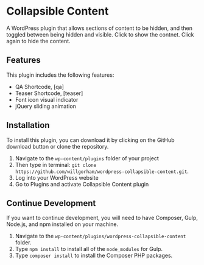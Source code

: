 # Collapsible Content

A WordPress plugin that allows sections of content to be hidden, and then toggled between being hidden and visible. Click to show the contnet. Click again to hide the content.

## Features

This plugin includes the following features:

- QA Shortcode, [qa]
- Teaser Shortcode, [teaser]
- Font icon visual indicator
- jQuery sliding animation

## Installation

To install this plugin, you can download it by clicking on the GitHub download button or clone the repository.

1. Navigate to the `wp-content/plugins` folder of your project
2. Then type in terminal: `git clone https://github.com/willgorham/wordpress-collapsible-content.git`.
3. Log into your WordPress website
4. Go to Plugins and activate Collapsible Content plugin

## Continue Development
If you want to continue development, you will need to have Composer, Gulp, Node.js, and npm installed on your machine.

1. Navigate to the `wp-content/plugins/wordpress-collapsible-content` folder.
2. Type `npm install` to install all of the `node_modules` for Gulp.
3. Type `composer install` to install the Composer PHP packages.
